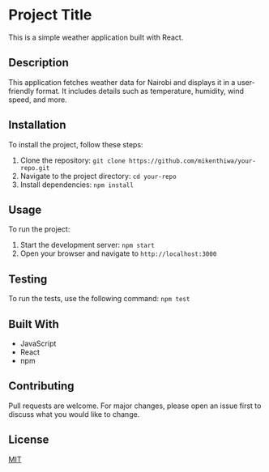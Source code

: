 # Project Title

This is a simple weather application built with React.

## Description

This application fetches weather data for Nairobi and displays it in a user-friendly format. It includes details such as temperature, humidity, wind speed, and more.

## Installation

To install the project, follow these steps:

1. Clone the repository: `git clone https://github.com/mikenthiwa/your-repo.git`
2. Navigate to the project directory: `cd your-repo`
3. Install dependencies: `npm install`

## Usage

To run the project:

1. Start the development server: `npm start`
2. Open your browser and navigate to `http://localhost:3000`

## Testing

To run the tests, use the following command: `npm test`

## Built With

- JavaScript
- React
- npm

## Contributing

Pull requests are welcome. For major changes, please open an issue first to discuss what you would like to change.

## License

[MIT](https://choosealicense.com/licenses/mit/)